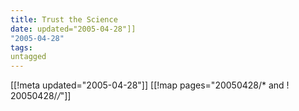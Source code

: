 ```yaml
---
title: Trust the Science
date: updated="2005-04-28"]]
"2005-04-28"
tags:
untagged
---
```

[[!meta updated="2005-04-28"]]
[[!map pages="20050428/* and ! 20050428/*/*"]]
